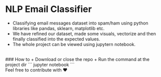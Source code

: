# NLP Email Classifier

+ Classifying email messages dataset into spam/ham using python libraries like pandas, sklearn, matplotlib etc.
+ We have refined our dataset, made some visuals, vectorize and then finally classified into the expected values.
+ The whole project can be viewed using jupytern notebook.
<br>
### How to
<Must have anaconda installed>
+ Download or close the repo
+ Run the command at the project dir
```
jupyter notebook
```
<br>
Feel free to contribute with ❤️
